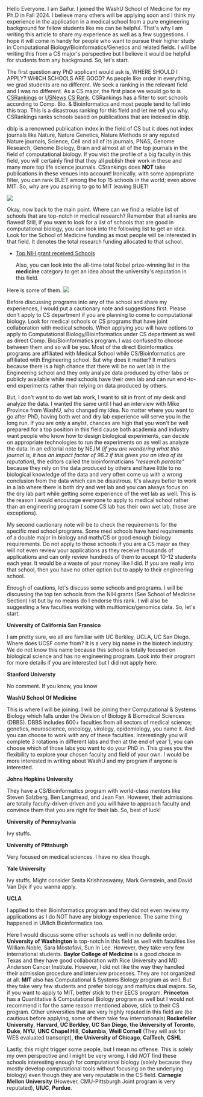 Hello Everyone. I am Saifur. I joined the WashU School of Medicine for my Ph.D in Fall 2024. I believe many others will be applying soon and I think my experience in the application in a medical school from a pure engineering background for fellow students like me can be helpful.
That's why I am writing this article to share my experience as well as a few suggestions. I hope it will come in handy for people who want to pursue their higher study in Computational Biology/Bioinformatics/Genetics and related fields. I will be writing this from a 
CS major's perspective but I believe it would be helpful for students from any background. So, let's start.

The first question any PhD applicant would ask is, WHERE SHOULD I APPLY? WHICH SCHOOLS ARE GOOD? As people like order in everything, we grad students are no different. We seek a ranking in the relevant field and I was no different. As a CS major, the first place
we would go to is [CSRankings](https://csrankings.org/) or [USNews CS Rank](https://www.usnews.com/best-graduate-schools/top-science-schools/computer-science-rankings?_sort=rank-asc). CSRankings has a filter to sort schools according to Comp. Bio. & Bioinformatics and most people tend to fall into this trap. This is a disastrous ranking for this field and let me tell you why. CSRankings ranks schools based on publications that are indexed in dblp. 

dblp is a renowned publication index in the field of CS but it does not index journals like Nature, Nature Genetics, Nature Methods or any reputed Nature journals, Science, Cell and all of its journals, PNAS, Genome Research, Genome Biology, Brain and almost all of the top journals in the field of computational biology. If you visit the profile of a big faculty in this field, you will certainly find that they all publish their work in these and many more top life science journals. CSrankings does **NOT** take publications in these venues into account! Ironically, with some appropriate filter, you can rank BUET among the top 15 schools in the world; even above MIT. So, why are you aspiring to go to MIT leaving BUET!

![](CSRankings.PNG)

Okay, now back to the main point. Where can we find a reliable list of schools that are top-notch in medical research? Remember that all ranks are flawed! Still, if you want to look for a list of schools that are good in computational biology, you can look into the following list to get an idea. Look for the School of Medicine funding as most people will be interested in that field. It denotes the total research funding allocated to that school. 
- [Top NIH grant received Schools](https://www.forbes.com/sites/michaeltnietzel/2023/02/20/johns-hopkins-university-again-tops-list-of-leading-institutions-for-nih-funding/)

  Also, you can look into the all-time  total Nobel prize-winning list in the **medicine** category to get an idea about the university's reputation in this field.  [](https://www.aronfrishberg.com/projects/university-nobel-prizes)

Here is some of them.
![](image.png)

Before discussing programs into any of the school and share my experiences, I would put a cautionary note and suggestions first. Please don't apply to CS department if you are planning to come to computational biology. Look for medical schools or CS programs that have joint collaboration with medical schools. When applying you will have options to apply to Computational Biology/Bioinformatics under CS department as well as direct Comp. Bio/Bioinformatics program. I was confused to choose between them and so will be you. Most of the direct Bioinformatics programs are affiliated with Medical School while CS/Bioinformatics are affiliated with Engineering school. But why does it matter? It matters because there is a high chance that there will be no wet lab in the Engineering school and they only analyze data produced by other labs or publicly available while med schools have their own lab and can run end-to-end experiments rather than relying on data produced by others. 

But, I don't want to do wet lab work, I want to sit in front of my desk and analyze the data. I wanted the same until I had an interview with Mike Province from WashU, who changed my idea. No matter where you want to go after PhD, having both wet and dry lab experience will serve you in the long run. If you are only a anylst, chances are high that you won't be well prepared for a top position in this field cause both academia and industry want people who know how to design biological experiments, can decide on appropriate technologies to run the experiments on as well as analyze the data. In an editorial note by NEJM (*if you are wondering what this journal is, it has an impact factor of 96.2 if this gives you an idea of its reputation*), the editors called the bioinformaticians *"research parasite"* because they rely on the data produced by others and have little to no biological knowledge of the data and very often come up with a wrong conclusion from the data which can be disastrous. It's always better to work in a lab where there is both dry and wet lab and you can always focus on the dry lab part while getting some experience of the wet lab as well. This is the reason I would encourage everyone to apply to medical school rather than an engineering program ( some CS lab has their own wet lab, those are exceptions).

My second cautionary note will be to check the requirements for the specific med school programs. Some med schools have hard requirements of a double major in biology and math/CS or good enough biology requirements. Do not apply to those schools if you are a CS major as they will not even review your applications as they receive thousands of applications and can only review hundreds of them to accept 10-12 students each year. It would be a waste of your money like I did. If you are really into that school, then you have no other option but to apply to their engineering school.

Enough of cautions, let's discuss some schools and programs. I will be discussing the top ten schools from the NIH grants (See School of Medicine Section) list but by no means do I endorse this rank. I will also be suggesting a few faculties working with multiomics/genomics data. So, let's start.


**University of California San Fransico**

I am pretty sure, we all are familiar with UC Berkley, UCLA, UC San Diego. Where does UCSF come from? It is a very big name in the biotech industry. We do not know this name because this school is totally focused on biological science and has no engineering program. Look into their program for more details if you are interested but I did not apply here. 


**Stanford Universty**

No comment. If you know, you know

**WashU School Of Medicine**

This is where I will be joining. I will be joining their Computational & Systems Biology which falls under the Division of Biology & Biomedical Sciences (DBBS). DBBS includes 600+ faculties from all sectors of medical science; genetics, neuroscience, oncology, virology, epidemiology, you name it. And you can choose to work with any of these faculties. Interestingly you will complete 3 rotations in different labs and then at the end of year 1, you can choose which of those labs you want to do your PhD in. This gives you the flexibility to explore your chosen faculty and field of your own. I would be more interested in writing about WashU and my program if anyone is interested. 

**Johns Hopkins University**

They have a CS/Bioinformatics program with world-class mentors like Steven Salzberg, Ben Langmead, and Jean Fan. However, their admissions are totally faculty-driven driven and you will have to approach faculty and convince them that you are right for their lab. So, best of luck!

**University of Pennsylvania**

Ivy stuffs.

**University of Pittsburgh**

Very focused on medical sciences. I have no idea though.

**Yale University**

Ivy stuffs. Might consider Smita Krishnaswamy, Mark Gernstein, and David Van Dijk if you wanna apply.

**UCLA**

I applied to their Bioinformatics program and they did not even review my applications as I do NOT have any biology experience. The same thing happened in UMich Bioinformatics too.

Here I would discuss some other schools as well in no definite order. **University of Washington** is top-notch in this field as well with faculties like William Noble, Sara Mostofavi, Sun In Lee. However, they take very few international students. **Baylor College of Medicine** is a good choice in Texas and they have good collaboration with Rice University and MD Anderson Cancer Institute. However, I did not like the way they handled their admission procedure and interview processes. They are not organized at all. **MIT** also has Computational & Systems Biology program as well. But they take very few students and prefer biology and math/cs dual majors. So, if you want to apply to MIT, better stick to their EECS program. **Princeton** has a Quantitative & Computational Biology program as well but I would not recommend it for the same reason mentioned above, stick to their CS program. Other universities that are very highly reputed in this field are (be cautious before applying, some of them take few internationals) **Rockefeller University**, **Harvard**, **UC Berkley**, **UC San Diego**, **the University of Toronto**, **Duke**, **NYU**, **UNC Chapel Hill**, **Columbia**, **Weill Cornell** (They will ask for WES evaluated transcript), **the University of Chicago**, **CalTech**, **CSHL** 

Lastly, this might trigger some people, but I mean no offense. This is solely my own perspective and I might be very wrong. I did *NOT* find these schools interesting enough for computational biology (solely because they mostly develop computational tools without focusing on the underlying biology) even though they are very reputable in the CS field. **Carnegie Mellon University** (However, CMU-Pittsburgh Joint program is very reputated), **UIUC**, **Purdue**. 




